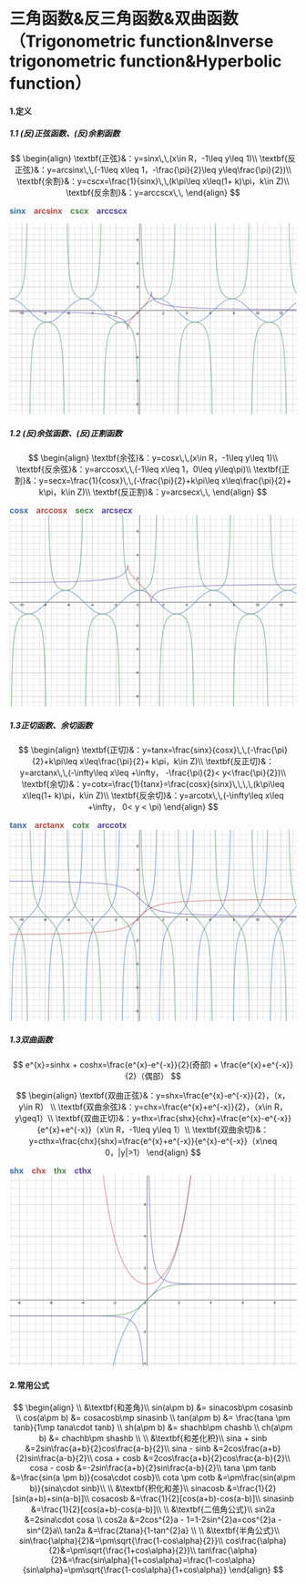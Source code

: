 # 三角函数&反三角函数&双曲函数（Trigonometric function&Inverse trigonometric function&Hyperbolic function）

#### 1.定义

##### 1.1 (反)正弦函数、(反)余割函数
$$
\begin{align}
\textbf{正弦}&：y=sinx\,\,(x\in R，-1\leq y\leq 1)\\
\textbf{反正弦}&：y=arcsinx\,\,(-1\leq x\leq 1，-\frac{\pi}{2}\leq y\leq\frac{\pi}{2})\\
\textbf{余割}&：y=cscx=\frac{1}{sinx}\,\,(k\pi\leq x\leq(1+ k)\pi，k\in Z)\\
\textbf{反余割}&：y=arccscx\,\,
\end{align}
$$

<font color=#3D70AE>**sinx**</font>&emsp;<font color=#B94D46>**arcsinx**</font>&emsp;<font color=#4F894E>**cscx**</font>&emsp;<font color=#5B45A0>**arccscx**</font>

<img src="./pic_tri/sinxcscx.png" alt="sinxcscx" style="zoom:50%;" />

##### 1.2 (反)余弦函数、(反)正割函数
$$
\begin{align}
\textbf{余弦}&：y=cosx\,\,(x\in R，-1\leq y\leq 1)\\
\textbf{反余弦}&：y=arccosx\,\,(-1\leq x\leq 1，0\leq y\leq\pi)\\
\textbf{正割}&：y=secx=\frac{1}{cosx}\,\,(-\frac{\pi}{2}+k\pi\leq x\leq\frac{\pi}{2}+ k\pi，k\in Z)\\
\textbf{反正割}&：y=arcsecx\,\,
\end{align}
$$

<font color=#3D70AE>**cosx**</font>&emsp;<font color=#B94D46>**arccosx**</font>&emsp;<font color=#4F894E>**secx**</font>&emsp;<font color=#5B45A0>**arcsecx**</font>
<img src="./pic_tri/cosxsecx.png" alt="cosxsecx" style="zoom:50%;" />

##### 1.3正切函数、余切函数
$$
\begin{align}
\textbf{正切}&：y=tanx=\frac{sinx}{cosx}\,\,(-\frac{\pi}{2}+k\pi\leq x\leq\frac{\pi}{2}+ k\pi，k\in Z)\\
\textbf{反正切}&：y=arctanx\,\,(-\infty\leq x\leq +\infty， -\frac{\pi}{2}< y<\frac{\pi}{2})\\
\textbf{余切}&：y=cotx=\frac{1}{tanx}=\frac{cosx}{sinx}\,\,\,\,(k\pi\leq x\leq(1+ k)\pi，k\in Z)\\
\textbf{反余切}&：y=arcotx\,\,(-\infty\leq x\leq +\infty， 0< y < \pi)
\end{align}
$$

<font color=#3D70AE>**tanx**</font>&emsp;<font color=#B94D46>**arctanx**</font>&emsp;<font color=#4F894E>**cotx**</font>&emsp;<font color=#5B45A0>**arccotx**</font>
<img src="./pic_tri/tanxcotx.png" alt="tanxcotx" style="zoom:50%;" />

##### 1.3双曲函数

$$
e^{x}=sinhx + coshx=\frac{e^{x}-e^{-x}}{2}(奇部) + \frac{e^{x}+e^{-x}}{2}（偶部）
$$


$$
\begin{align}
\textbf{双曲正弦}&：y=shx=\frac{e^{x}-e^{-x}}{2}，（x，y\in R） \\
\textbf{双曲余弦}&：y=chx=\frac{e^{x}+e^{-x}}{2}，（x\in R，y\geq1）\\
\textbf{双曲正切}&：y=thx=\frac{shx}{chx}=\frac{e^{x}-e^{-x}}{e^{x}+e^{-x}}（x\in R，-1\leq y\leq 1）\\
\textbf{双曲余切}&：y=cthx=\frac{chx}{shx}=\frac{e^{x}+e^{-x}}{e^{x}-e^{-x}}（x\neq 0，|y|>1）
\end{align}
$$

<font color=#3D70AE>**shx**</font>&emsp;<font color=#B94D46>**chx**</font>&emsp;<font color=#4F894E>**thx**</font>&emsp;<font color=#5B45A0>**cthx**</font>
<img src="./pic_tri/双曲函数.png" alt="双曲函数" style="zoom:50%;" />


#### 2.常用公式

$$
\begin{align}
\\
&\textbf{和差角}\\
sin(a\pm b) &= sinacosb\pm cosasinb \\
cos(a\pm b) &= cosacosb\mp sinasinb \\
tan(a\pm b) &= \frac{tana \pm tanb}{1\mp tana\cdot tanb} \\
sh(a\pm b) &= shachb\pm chashb \\
ch(a\pm b) &= chachb\pm shashb \\
\\
&\textbf{和差化积}\\
sina + sinb &=2sin\frac{a+b}{2}cos\frac{a-b}{2}\\
sina - sinb &=2cos\frac{a+b}{2}sin\frac{a-b}{2}\\
cosa + cosb &=2cos\frac{a+b}{2}cos\frac{a-b}{2}\\
cosa - cosb &=-2sin\frac{a+b}{2}sin\frac{a-b}{2}\\
tana \pm tanb &=\frac{sin(a \pm b)}{cosa\cdot cosb}\\
cota \pm cotb &=\pm\frac{sin(a\pm b)}{sina\cdot sinb}\\
\\
&\textbf{积化和差}\\
sinacosb &=\frac{1}{2}[sin(a+b)+sin(a-b)]\\
cosacosb &=\frac{1}{2}[cos(a+b)-cos(a-b)]\\
sinasinb &=\frac{1}{2}[cos(a+b)-cos(a-b)]\\
\\
&\textbf{二倍角公式}\\
sin2a &=2sina\cdot cosa \\
cos2a &=2cos^{2}a - 1=1-2sin^{2}a=cos^{2}a - sin^{2}a\\
tan2a &=\frac{2tana}{1-tan^{2}a}
\\
\\
&\textbf{半角公式}\\
sin\frac{\alpha}{2}&=\pm\sqrt{\frac{1-cos\alpha}{2}}\\
cos\frac{\alpha}{2}&=\pm\sqrt{\frac{1+cos\alpha}{2}}\\
tan\frac{\alpha}{2}&=\frac{sin\alpha}{1+cos\alpha}=\frac{1-cos\alpha}{sin\alpha}=\pm\sqrt{\frac{1-cos\alpha}{1+cos\alpha}}
\end{align}
$$


